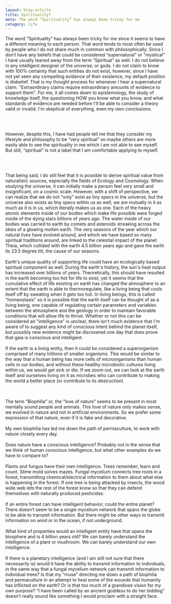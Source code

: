 ```yaml
---
layout: blog-article
title: Spirituality?
meta: The word “Spirituality” has always been tricky for me
category: life
---
```

<p>
The word “Spirituality” has always been tricky for me since it seems to have a different meaning to each person. That word tends to most often be used by people who I do not share much in common with philosophically. Since I don’t have any beliefs that could be considered “supernatural” or "mystical" I have usually leaned away from the term “Spiritual” as well. I do not believe in any intelligent designer of the universe, or gods. I do not claim to know with 100% certainty that such entities do not exist, however, since I have not yet seen any compelling evidence of their existence, my default position is disbelief. That is my thought process for whenever I hear a supernatural claim. "Extraordinary claims require extraordinary amounts of evidence to support them". For me, it all comes down to epistemology, the study of knowledge itself, the questioning HOW you know what you know, and what standards of evidence are needed before I'll be able to consider a theory valid or invalid. I'm skeptical of everything, even my own conclusions.

<br><br>  

However, despite this, I have had people tell me that they consider my lifestyle and philosophy to be “very spiritual” so maybe others are more easily able to see the spirituality in me which I am not able to see myself. But still, “spiritual” is not a label that I am comfortable applying to myself. 



<br><br>

That being said, I do still feel that it is possible to derive spiritual value from naturalistic sources, especially the fields of Ecology and Cosmology. When studying the universe, it can initially make a person feel very small and insignificant, on a cosmic scale. However, with a shift of perspective, we can realize that we do not "only" exist as tiny specs in the universe, but the universe also exists as tiny specs within us as well, we are mutually in it as much as it is in us, which literally makes us as one. Each of the heavy atomic elements inside of our bodies which make life possible were forged inside of the dying stars billions of years ago. The water inside of our bodies was carried to earth by comets and asteroids streaking across the skies of a glowing molten earth. The very seasons of the year which our natural lives have evolved around, and which we have based so many spiritual traditions around, are linked to the celestial impact of the planet Theia, which collided with the earth 4.5 billion years ago and gave the earth its 23.5 degree tilt, the cause of our seasons. 
<br><br>
Earth's unique quality of supporting life could have an ecologically based spiritual component as well. During the earth's history, the sun's heat output has increased over billions of years. Theoretically, this should have resulted in the earth becoming too hot for life to exist, yet it seems that the cumulative effect of life existing on earth has changed the atmosphere to an extent that the earth is able to thermoregulate, like a living being that cools itself off by sweating when it gets too hot. In living beings, this is called "homeostasis" so it is possible that the earth itself can be thought of as a living being, one capable of regulating certain parameters and variables between the atmosphere and the geology in order to maintain favorable conditions that will allow life to thrive. Whether or not this can be considered an "intelligence" is unclear, there isn't much evidence that I'm aware of to suggest any kind of conscious intent behind the planet itself, but possibly new evidence might be discovered one day that does prove that gaia is conscious and intelligent. 
<br><br>
If the earth is a living entity, then it could be considered a superorganism comprised of many trillions of smaller organisms. This would be similar to the way that a human being has more cells of microorganisms than human cells in our bodies, and without these healthy microbiotic cultures living within us, we would get sick or die. If we zoom out, we can look at the earth itself and ourselves living on it as microbes who can contribute to making the world a better place (or contribute to its destruction)

<br><br>
The term “Biophilia” or, the “love of nature” seems to be present in most mentally sound people and animals. This love of nature only makes sense, we evolved in nature and not in artificial environments. So we prefer some expression of that nature, even if it is fake and decorative.
<br><br>
My own biophilia has led me down the path of permaculture, to work with nature closely every day.
<br><br>
Does nature have a conscious intelligence? Probably not in the sense that we think of human conscious intelligence, but what other examples do we have to compare to?
<br><br>
Plants and fungus have their own intelligence. Trees remember, learn and count. Slime mold solves mazes. Fungal mycelium connects tree roots in a forest, transmitting chemical/electrical information to them about what else is happening in the forest. If one tree is being attacked by insects, the wood wide web lets the rest of the forest know so that they can defend themselves with naturally produced pesticides.
<br><br>
If an entire forest can have intelligent behavior, could the entire planet?
There doesn’t seem to be a single mycelium network that spans the globe to be able to transmit information. But there might be other ways to transmit information on wind or in the ocean, if not underground.
<br><br>
What kind of properties would an intelligent entity have that spans the biosphere and is 4 billion years old? We can barely understand the intelligence of a plant or mushroom. We can barely understand our own intelligence. 
<br><br>
If there is a planetary intelligence (and I am still not sure that there necessarily is) would it have the ability to transmit information to individuals, in the same way that a fungal mycelium network can transmit information to individual trees? Is that my “muse” directing me down a path of biophilia and permaculture in an attempt to heal some of the wounds that humanity has inflicted on the earth? Or is that too much of a grandiose vision for my own purpose? “I have been called by an ancient goddess to do her bidding” doesn’t really sound like something I would proclaim with a straight face.

</p>




